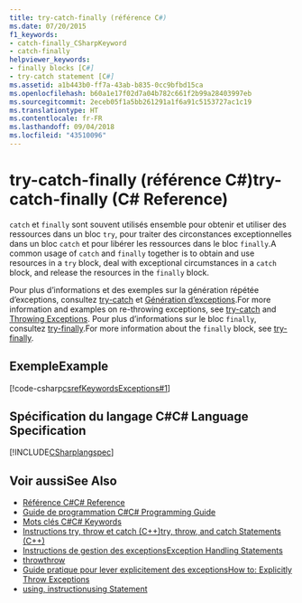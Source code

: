 ```yaml
---
title: try-catch-finally (référence C#)
ms.date: 07/20/2015
f1_keywords:
- catch-finally_CSharpKeyword
- catch-finally
helpviewer_keywords:
- finally blocks [C#]
- try-catch statement [C#]
ms.assetid: a1b443b0-ff7a-43ab-b835-0cc9bfbd15ca
ms.openlocfilehash: b60a1e17f02d7a04b782c661f2b99a28403997eb
ms.sourcegitcommit: 2eceb05f1a5bb261291a1f6a91c5153727ac1c19
ms.translationtype: HT
ms.contentlocale: fr-FR
ms.lasthandoff: 09/04/2018
ms.locfileid: "43510096"
---
```

# <a name="try-catch-finally-c-reference"></a><span data-ttu-id="f2c2e-102">try-catch-finally (référence C#)</span><span class="sxs-lookup"><span data-stu-id="f2c2e-102">try-catch-finally (C# Reference)</span></span>
<span data-ttu-id="f2c2e-103">`catch` et `finally` sont souvent utilisés ensemble pour obtenir et utiliser des ressources dans un bloc `try`, pour traiter des circonstances exceptionnelles dans un bloc `catch` et pour libérer les ressources dans le bloc `finally`.</span><span class="sxs-lookup"><span data-stu-id="f2c2e-103">A common usage of `catch` and `finally` together is to obtain and use resources in a `try` block, deal with exceptional circumstances in a `catch` block, and release the resources in the `finally` block.</span></span>  
  
 <span data-ttu-id="f2c2e-104">Pour plus d’informations et des exemples sur la génération répétée d’exceptions, consultez [try-catch](../../../csharp/language-reference/keywords/try-catch.md) et [Génération d’exceptions](../../../standard/exceptions/index.md).</span><span class="sxs-lookup"><span data-stu-id="f2c2e-104">For more information and examples on re-throwing exceptions, see [try-catch](../../../csharp/language-reference/keywords/try-catch.md) and [Throwing Exceptions](../../../standard/exceptions/index.md).</span></span> <span data-ttu-id="f2c2e-105">Pour plus d’informations sur le bloc `finally`, consultez [try-finally](../../../csharp/language-reference/keywords/try-finally.md).</span><span class="sxs-lookup"><span data-stu-id="f2c2e-105">For more information about the `finally` block, see [try-finally](../../../csharp/language-reference/keywords/try-finally.md).</span></span>  
  
## <a name="example"></a><span data-ttu-id="f2c2e-106">Exemple</span><span class="sxs-lookup"><span data-stu-id="f2c2e-106">Example</span></span>  
 [!code-csharp[csrefKeywordsExceptions#1](../../../csharp/language-reference/keywords/codesnippet/CSharp/try-catch-finally_1.cs)]  
  
## <a name="c-language-specification"></a><span data-ttu-id="f2c2e-107">Spécification du langage C#</span><span class="sxs-lookup"><span data-stu-id="f2c2e-107">C# Language Specification</span></span>  
 [!INCLUDE[CSharplangspec](~/includes/csharplangspec-md.md)]  
  
## <a name="see-also"></a><span data-ttu-id="f2c2e-108">Voir aussi</span><span class="sxs-lookup"><span data-stu-id="f2c2e-108">See Also</span></span>

- [<span data-ttu-id="f2c2e-109">Référence C#</span><span class="sxs-lookup"><span data-stu-id="f2c2e-109">C# Reference</span></span>](../../../csharp/language-reference/index.md)  
- [<span data-ttu-id="f2c2e-110">Guide de programmation C#</span><span class="sxs-lookup"><span data-stu-id="f2c2e-110">C# Programming Guide</span></span>](../../../csharp/programming-guide/index.md)  
- [<span data-ttu-id="f2c2e-111">Mots clés C#</span><span class="sxs-lookup"><span data-stu-id="f2c2e-111">C# Keywords</span></span>](../../../csharp/language-reference/keywords/index.md)  
- [<span data-ttu-id="f2c2e-112">Instructions try, throw et catch (C++)</span><span class="sxs-lookup"><span data-stu-id="f2c2e-112">try, throw, and catch Statements (C++)</span></span>](/cpp/cpp/try-throw-and-catch-statements-cpp)  
- [<span data-ttu-id="f2c2e-113">Instructions de gestion des exceptions</span><span class="sxs-lookup"><span data-stu-id="f2c2e-113">Exception Handling Statements</span></span>](../../../csharp/language-reference/keywords/exception-handling-statements.md)  
- [<span data-ttu-id="f2c2e-114">throw</span><span class="sxs-lookup"><span data-stu-id="f2c2e-114">throw</span></span>](../../../csharp/language-reference/keywords/throw.md)  
- [<span data-ttu-id="f2c2e-115">Guide pratique pour lever explicitement des exceptions</span><span class="sxs-lookup"><span data-stu-id="f2c2e-115">How to: Explicitly Throw Exceptions</span></span>](../../../standard/exceptions/how-to-explicitly-throw-exceptions.md)  
- [<span data-ttu-id="f2c2e-116">using, instruction</span><span class="sxs-lookup"><span data-stu-id="f2c2e-116">using Statement</span></span>](../../../csharp/language-reference/keywords/using-statement.md)
